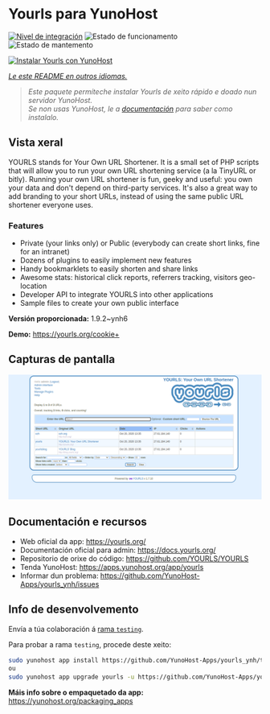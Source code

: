 <!--
NOTA: Este README foi creado automáticamente por <https://github.com/YunoHost/apps/tree/master/tools/readme_generator>
NON debe editarse manualmente.
-->

# Yourls para YunoHost

[![Nivel de integración](https://apps.yunohost.org/badge/integration/yourls)](https://ci-apps.yunohost.org/ci/apps/yourls/)
![Estado de funcionamento](https://apps.yunohost.org/badge/state/yourls)
![Estado de mantemento](https://apps.yunohost.org/badge/maintained/yourls)

[![Instalar Yourls con YunoHost](https://install-app.yunohost.org/install-with-yunohost.svg)](https://install-app.yunohost.org/?app=yourls)

*[Le este README en outros idiomas.](./ALL_README.md)*

> *Este paquete permíteche instalar Yourls de xeito rápido e doado nun servidor YunoHost.*  
> *Se non usas YunoHost, le a [documentación](https://yunohost.org/install) para saber como instalalo.*

## Vista xeral

YOURLS stands for Your Own URL Shortener. It is a small set of PHP scripts that will allow you to run your own URL shortening service (a la TinyURL or bitly).
Running your own URL shortener is fun, geeky and useful: you own your data and don't depend on third-party services. It's also a great way to add branding to your short URLs, instead of using the same public URL shortener everyone uses.

### Features

- Private (your links only) or Public (everybody can create short links, fine for an intranet)
- Dozens of plugins to easily implement new features
- Handy bookmarklets to easily shorten and share links
- Awesome stats: historical click reports, referrers tracking, visitors geo-location
- Developer API to integrate YOURLS into other applications
- Sample files to create your own public interface


**Versión proporcionada:** 1.9.2~ynh6

**Demo:** <https://yourls.org/cookie+>

## Capturas de pantalla

![Captura de pantalla de Yourls](./doc/screenshots/p4.png)

## Documentación e recursos

- Web oficial da app: <https://yourls.org/>
- Documentación oficial para admin: <https://docs.yourls.org/>
- Repositorio de orixe do código: <https://github.com/YOURLS/YOURLS>
- Tenda YunoHost: <https://apps.yunohost.org/app/yourls>
- Informar dun problema: <https://github.com/YunoHost-Apps/yourls_ynh/issues>

## Info de desenvolvemento

Envía a túa colaboración á [rama `testing`](https://github.com/YunoHost-Apps/yourls_ynh/tree/testing).

Para probar a rama `testing`, procede deste xeito:

```bash
sudo yunohost app install https://github.com/YunoHost-Apps/yourls_ynh/tree/testing --debug
ou
sudo yunohost app upgrade yourls -u https://github.com/YunoHost-Apps/yourls_ynh/tree/testing --debug
```

**Máis info sobre o empaquetado da app:** <https://yunohost.org/packaging_apps>
